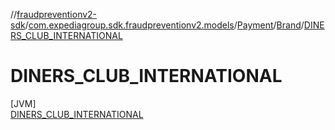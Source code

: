 //[fraudpreventionv2-sdk](../../../../../index.md)/[com.expediagroup.sdk.fraudpreventionv2.models](../../../index.md)/[Payment](../../index.md)/[Brand](../index.md)/[DINERS_CLUB_INTERNATIONAL](index.md)

# DINERS_CLUB_INTERNATIONAL

[JVM]\
[DINERS_CLUB_INTERNATIONAL](index.md)
